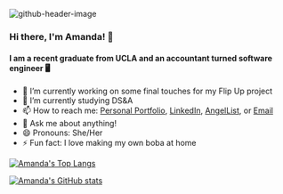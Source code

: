 ![github-header-image](https://user-images.githubusercontent.com/92603028/157566587-cb4262d5-beb0-4478-9562-c9783007395b.png)

### Hi there, I'm Amanda! 👋
#### I am a recent graduate from UCLA and an accountant turned software engineer 🖥️

- 🔭 I’m currently working on some final touches for my Flip Up project
- 🌱 I’m currently studying DS&A
- 📫 How to reach me: [Personal Portfolio](https://amandakchen.com/), [LinkedIn](https://www.linkedin.com/in/amanda-chen-4b175a146/), [AngelList](https://angel.co/u/amanda-chen-13), or [Email](mailto:amandac3600@gmail.com)
- 💬 Ask me about anything!
- 😄 Pronouns: She/Her
- ⚡ Fun fact: I love making my own boba at home

[![Amanda's Top Langs](https://github-readme-stats.vercel.app/api/top-langs/?username=amandac3600)](https://github.com/amandac3600/github-readme-stats)

[![Amanda's GitHub stats](https://github-readme-stats.vercel.app/api?username=amandac3600&show_icons=true&count_private=true)](https://github.com/amandac3600/github-readme-stats)
